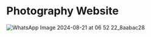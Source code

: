 # Photography Website


![WhatsApp Image 2024-08-21 at 06 52 22_8aabac28](https://github.com/user-attachments/assets/fcc4affb-eac8-483c-b452-ec9262f3d22d)
